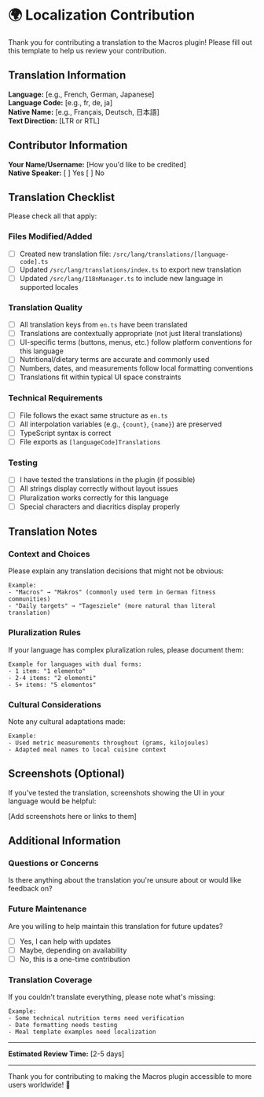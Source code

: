 # 🌍 Localization Contribution

Thank you for contributing a translation to the Macros plugin! Please fill out this template to help us review your contribution.

## Translation Information

**Language:** [e.g., French, German, Japanese]  
**Language Code:** [e.g., fr, de, ja]  
**Native Name:** [e.g., Français, Deutsch, 日本語]  
**Text Direction:** [LTR or RTL]

## Contributor Information

**Your Name/Username:** [How you'd like to be credited]  
**Native Speaker:** [ ] Yes [ ] No  

## Translation Checklist

Please check all that apply:

### Files Modified/Added
- [ ] Created new translation file: `/src/lang/translations/[language-code].ts`
- [ ] Updated `/src/lang/translations/index.ts` to export new translation
- [ ] Updated `/src/lang/I18nManager.ts` to include new language in supported locales

### Translation Quality
- [ ] All translation keys from `en.ts` have been translated
- [ ] Translations are contextually appropriate (not just literal translations)
- [ ] UI-specific terms (buttons, menus, etc.) follow platform conventions for this language
- [ ] Nutritional/dietary terms are accurate and commonly used
- [ ] Numbers, dates, and measurements follow local formatting conventions
- [ ] Translations fit within typical UI space constraints

### Technical Requirements
- [ ] File follows the exact same structure as `en.ts`
- [ ] All interpolation variables (e.g., `{count}`, `{name}`) are preserved
- [ ] TypeScript syntax is correct
- [ ] File exports as `[languageCode]Translations`

### Testing
- [ ] I have tested the translations in the plugin (if possible)
- [ ] All strings display correctly without layout issues
- [ ] Pluralization works correctly for this language
- [ ] Special characters and diacritics display properly

## Translation Notes

### Context and Choices
Please explain any translation decisions that might not be obvious:

```
Example:
- "Macros" → "Makros" (commonly used term in German fitness communities)
- "Daily targets" → "Tagesziele" (more natural than literal translation)
```

### Pluralization Rules
If your language has complex pluralization rules, please document them:

```
Example for languages with dual forms:
- 1 item: "1 elemento"
- 2-4 items: "2 elementi" 
- 5+ items: "5 elementos"
```

### Cultural Considerations
Note any cultural adaptations made:

```
Example:
- Used metric measurements throughout (grams, kilojoules)
- Adapted meal names to local cuisine context
```

## Screenshots (Optional)

If you've tested the translation, screenshots showing the UI in your language would be helpful:

[Add screenshots here or links to them]

## Additional Information

### Questions or Concerns
Is there anything about the translation you're unsure about or would like feedback on?

### Future Maintenance
Are you willing to help maintain this translation for future updates?
- [ ] Yes, I can help with updates
- [ ] Maybe, depending on availability
- [ ] No, this is a one-time contribution

### Translation Coverage
If you couldn't translate everything, please note what's missing:

```
Example:
- Some technical nutrition terms need verification
- Date formatting needs testing
- Meal template examples need localization
```

---

**Estimated Review Time:** [2-5 days]

---

Thank you for contributing to making the Macros plugin accessible to more users worldwide! 🙏
